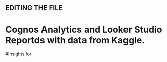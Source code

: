 ## EDITING THE FILE

# Cognos Analytics and Looker Studio Reportds with data from Kaggle.

#Insights for
